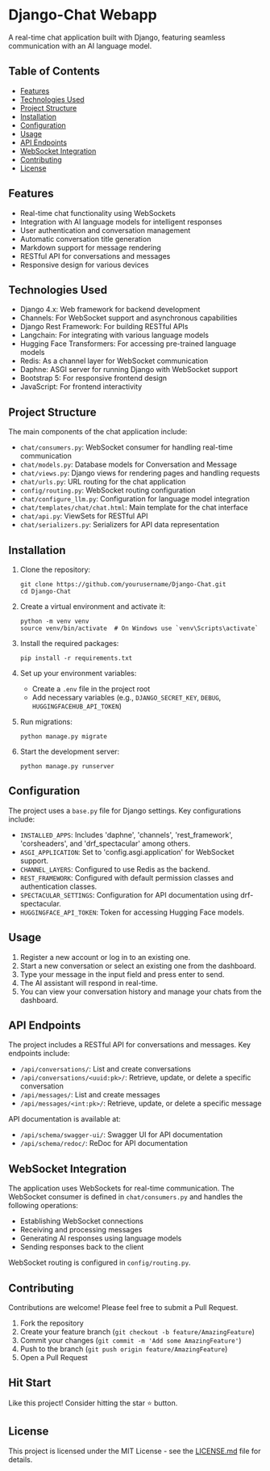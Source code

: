 # Django-Chat Webapp

A real-time chat application built with Django, featuring seamless communication with an AI language model.

## Table of Contents
- [Features](#features)
- [Technologies Used](#technologies-used)
- [Project Structure](#project-structure)
- [Installation](#installation)
- [Configuration](#configuration)
- [Usage](#usage)
- [API Endpoints](#api-endpoints)
- [WebSocket Integration](#websocket-integration)
- [Contributing](#contributing)
- [License](#license)

## Features

- Real-time chat functionality using WebSockets
- Integration with AI language models for intelligent responses
- User authentication and conversation management
- Automatic conversation title generation
- Markdown support for message rendering
- RESTful API for conversations and messages
- Responsive design for various devices

## Technologies Used

- Django 4.x: Web framework for backend development
- Channels: For WebSocket support and asynchronous capabilities
- Django Rest Framework: For building RESTful APIs
- Langchain: For integrating with various language models
- Hugging Face Transformers: For accessing pre-trained language models
- Redis: As a channel layer for WebSocket communication
- Daphne: ASGI server for running Django with WebSocket support
- Bootstrap 5: For responsive frontend design
- JavaScript: For frontend interactivity

## Project Structure

The main components of the chat application include:

- `chat/consumers.py`: WebSocket consumer for handling real-time communication
- `chat/models.py`: Database models for Conversation and Message
- `chat/views.py`: Django views for rendering pages and handling requests
- `chat/urls.py`: URL routing for the chat application
- `config/routing.py`: WebSocket routing configuration
- `chat/configure_llm.py`: Configuration for language model integration
- `chat/templates/chat/chat.html`: Main template for the chat interface
- `chat/api.py`: ViewSets for RESTful API
- `chat/serializers.py`: Serializers for API data representation

## Installation

1. Clone the repository:
   ```
   git clone https://github.com/yourusername/Django-Chat.git
   cd Django-Chat
   ```

2. Create a virtual environment and activate it:
   ```
   python -m venv venv
   source venv/bin/activate  # On Windows use `venv\Scripts\activate`
   ```

3. Install the required packages:
   ```
   pip install -r requirements.txt
   ```

4. Set up your environment variables:
   - Create a `.env` file in the project root
   - Add necessary variables (e.g., `DJANGO_SECRET_KEY`, `DEBUG`, `HUGGINGFACEHUB_API_TOKEN`)

5. Run migrations:
   ```
   python manage.py migrate
   ```

6. Start the development server:
   ```
   python manage.py runserver
   ```

## Configuration

The project uses a `base.py` file for Django settings. Key configurations include:

- `INSTALLED_APPS`: Includes 'daphne', 'channels', 'rest_framework', 'corsheaders', and 'drf_spectacular' among others.
- `ASGI_APPLICATION`: Set to 'config.asgi.application' for WebSocket support.
- `CHANNEL_LAYERS`: Configured to use Redis as the backend.
- `REST_FRAMEWORK`: Configured with default permission classes and authentication classes.
- `SPECTACULAR_SETTINGS`: Configuration for API documentation using drf-spectacular.
- `HUGGINGFACE_API_TOKEN`: Token for accessing Hugging Face models.

## Usage

1. Register a new account or log in to an existing one.
2. Start a new conversation or select an existing one from the dashboard.
3. Type your message in the input field and press enter to send.
4. The AI assistant will respond in real-time.
5. You can view your conversation history and manage your chats from the dashboard.

## API Endpoints

The project includes a RESTful API for conversations and messages. Key endpoints include:

- `/api/conversations/`: List and create conversations
- `/api/conversations/<uuid:pk>/`: Retrieve, update, or delete a specific conversation
- `/api/messages/`: List and create messages
- `/api/messages/<int:pk>/`: Retrieve, update, or delete a specific message

API documentation is available at:
- `/api/schema/swagger-ui/`: Swagger UI for API documentation
- `/api/schema/redoc/`: ReDoc for API documentation

## WebSocket Integration

The application uses WebSockets for real-time communication. The WebSocket consumer is defined in `chat/consumers.py` and handles the following operations:

- Establishing WebSocket connections
- Receiving and processing messages
- Generating AI responses using language models
- Sending responses back to the client

WebSocket routing is configured in `config/routing.py`.

## Contributing

Contributions are welcome! Please feel free to submit a Pull Request.

1. Fork the repository
2. Create your feature branch (`git checkout -b feature/AmazingFeature`)
3. Commit your changes (`git commit -m 'Add some AmazingFeature'`)
4. Push to the branch (`git push origin feature/AmazingFeature`)
5. Open a Pull Request

## Hit Start

Like this project! Consider hitting the star ⭐ button.

## License

This project is licensed under the MIT License - see the [LICENSE.md](LICENSE.md) file for details.